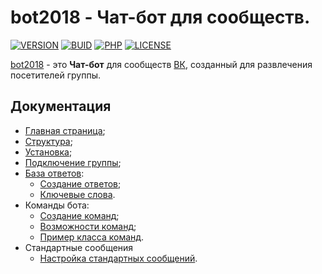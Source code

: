 # bot2018 - Чат-бот для сообществ.

  [![VERSION][IMGVERSION]][11]
  [![BUID][IMGBUID]][11]
  [![PHP][IMGPHP]][14]
  [![LICENSE][IMGLICENSE]][13]
  
[bot2018][11] - это **Чат-бот** для сообществ [ВК][12], созданный для развлечения посетителей группы.

Документация
------------

* [Главная страница][0];
* [Структура][1];
* [Установка][2];
* [Подключение группы][3];
* [База ответов][4]:
  * [Создание ответов][5];
  * [Ключевые слова][6].
* Команды бота:
  * [Создание команд][7];
  * [Возможности команд][8];
  * [Пример класса команд][10].
* Стандартные сообщения
  * [Настройка стандартных сообщений][9].

[0]: docs/index.md
[1]: docs/struct.md
[2]: docs/install.md
[3]: docs/vkgroup.md
[4]: docs/AnswerBase.md
[5]: docs/CreateNewAnswer.md
[6]: docs/keyWord.md
[7]: docs/CreateCommands.md
[8]: docs/PosibilityCommands.md
[9]: docs/StandartMessages.md
[10]: docs/exampleCommand.md
[11]: https://github.com/joker2620/bot2018
[12]: https://vk.com/
[13]: LICENSE/
[14]: https://php.net/
[IMGPHP]: https://img.shields.io/badge/PHP-7.1%5E-brightgreen.svg?style=for-the-badge
[IMGLICENSE]: https://img.shields.io/badge/LICENSE-MIT-yellow.svg?style=for-the-badge
[IMGVERSION]: https://img.shields.io/badge/LAST%20VERSION-0.2.1--aplha2-blue.svg?style=for-the-badge
[IMGBUID]: https://img.shields.io/badge/LAST%20BUILD-16.04.18-red.svg?style=for-the-badge